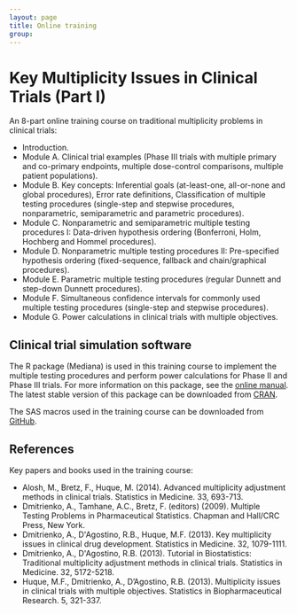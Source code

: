 ```yaml
---
layout: page
title: Online training
group: 
---
```


# Key Multiplicity Issues in Clinical Trials (Part I)

An 8-part online training course on traditional multiplicity problems in clinical trials:

* Introduction.
* Module A. Clinical trial examples (Phase III trials with multiple primary and co-primary endpoints, multiple dose-control comparisons, multiple patient populations). 
* Module B. Key concepts: Inferential goals (at-least-one, all-or-none and global procedures), Error rate definitions, Classification of multiple testing procedures (single-step and stepwise procedures, nonparametric, semiparametric and parametric procedures). 
* Module C. Nonparametric and semiparametric multiple testing procedures I: Data-driven hypothesis ordering (Bonferroni, Holm, Hochberg and Hommel procedures). 
* Module D. Nonparametric multiple testing procedures II: Pre-specified hypothesis ordering (fixed-sequence, fallback and chain/graphical procedures). 
* Module E. Parametric multiple testing procedures (regular Dunnett and step-down Dunnett procedures). 
* Module F. Simultaneous confidence intervals for commonly used multiple testing procedures (single-step and stepwise procedures). 
* Module G. Power calculations in clinical trials with multiple objectives.

## Clinical trial simulation software

The R package (Mediana) is used in this training course to implement the multiple testing procedures and perform power calculations for Phase II and Phase III trials. For more information on this package, see the [online manual](http://gpaux.github.io/Mediana). The latest stable version of this package can be downloaded from [CRAN](https://cran.r-project.org/web/packages/Mediana/index.html). 

The SAS macros used in the training course can be downloaded from [GitHub](https://github.com/medianasoft/MultCompSAS).

## References

Key papers and books used in the training course:

* Alosh, M., Bretz, F., Huque, M. (2014). Advanced multiplicity adjustment methods in clinical trials. Statistics in Medicine. 33, 693-713.
* Dmitrienko, A., Tamhane, A.C., Bretz, F. (editors) (2009). Multiple Testing Problems in Pharmaceutical Statistics. Chapman and Hall/CRC Press, New York.
* Dmitrienko, A., D'Agostino, R.B., Huque, M.F. (2013). Key multiplicity issues in clinical drug development. Statistics in Medicine. 32, 1079-1111.
* Dmitrienko, A., D'Agostino, R.B. (2013). Tutorial in Biostatistics: Traditional multiplicity adjustment methods in clinical trials. Statistics in Medicine. 32, 5172-5218.
* Huque, M.F., Dmitrienko, A., D’Agostino, R.B. (2013). Multiplicity issues in clinical trials with multiple objectives. Statistics in Biopharmaceutical Research. 5, 321-337.